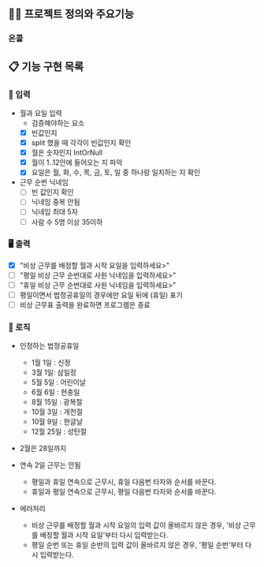 ## 🧑‍💻 프로젝트 정의와 주요기능

### 온콜

## 📋 기능 구현 목록

### 🙋 입력

- 월과 요일 입력
  - 검증해야하는 요소
  - [X] 빈값인지
  - [X] split 했을 때 각각이 빈값인지 확인
  - [X] 월은 숫자인지 IntOrNull
  - [X] 월이 1..12안에 들어오는 지 파악
  - [X] 요일은 월, 화, 수, 목, 금, 토, 일 중 하나랑 일치하는 지 확인

- 근무 순번 닉네임
    - [ ] 빈 값인지 확인
    - [ ] 닉네임 중복 안됨
    - [ ] 닉네임 최대 5자
    - [ ] 사람 수 5명 이상 35이하

### 🖥 출력

- [X] "비상 근무를 배정할 월과 시작 요일을 입력하세요>"
- [ ] "평일 비상 근무 순번대로 사원 닉네임을 입력하세요>"
- [ ] "휴일 비상 근무 순번대로 사원 닉네임을 입력하세요>"
- [ ] 평일이면서 법정공휴일의 경우에만 요일 뒤에 (휴일) 표기
- [ ] 비상 근무표 출력을 완료하면 프로그램은 종료

### 🌈 로직

- 인정하는 법정공휴일
    - 1월 1일 : 신정
    - 3월 1일: 삼일정
    - 5월 5일 : 어린이날
    - 6월 6일 : 현충일
    - 8월 15일 : 광복절
    - 10월 3일 : 개천절
    - 10월 9일 : 한글날
    - 12월 25일 : 성탄절
  
- 2월은 28일까지

- 연속 2일 근무는 안됨
  - 평일과 휴일 연속으로 근무시, 휴일 다음번 타자와 순서를 바꾼다.
  - 휴일과 평일 연속으로 근무시, 평일 다음번 타자와 순서를 바꾼다.
- 에러처리
    - 비상 근무를 배정할 월과 시작 요일의 입력 값이 올바르지 않은 경우, '비상 근무를 배정할 월과 시작 요일'부터 다시 입력받는다.
    - 평일 순번 또는 휴일 순번의 입력 값이 올바르지 않은 경우, '평일 순번'부터 다시 입력받는다.